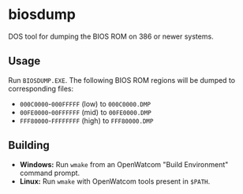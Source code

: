 biosdump
========
DOS tool for dumping the BIOS ROM on 386 or newer systems.

Usage
-----
Run `BIOSDUMP.EXE`. The following BIOS ROM regions will be dumped to corresponding files:

* `000C0000`-`000FFFFF` (low) to `000C0000.DMP`
* `00FE0000`-`00FFFFFF` (mid) to `00FE0000.DMP`
* `FFF80000`-`FFFFFFFF` (high) to `FFF80000.DMP`

Building
--------
* **Windows:** Run `wmake` from an OpenWatcom "Build Environment" command prompt.
* **Linux:** Run `wmake` with OpenWatcom tools present in `$PATH`.
